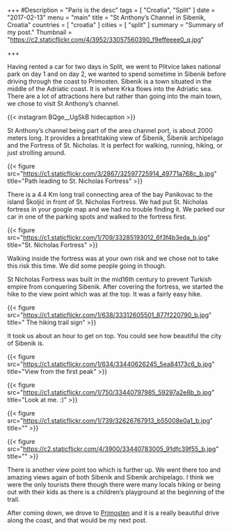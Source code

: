 +++
#Description = "Paris is the desc"
tags = [ "Croatia", "Split" ]
date = "2017-02-13"
menu = "main"
title = "St Anthony’s Channel in Sibenik, Croatia"
countries = [ "croatia" ]
cities = [ "split" ]
summary = "Summary of my post."
Thumbnail = "https://c2.staticflickr.com/4/3952/33057560390_f9effeeee0_q.jpg"

+++

Having rented a car for two days in Split, we went to Plitvice lakes national park on day 1 and on day 2, we wanted to spend sometime in Sibenik before driving through the coast to Primosten. Sibenik is a town situated in the middle of the Adriatic coast. It is where Krka flows into the Adriatic sea. There are a lot of attractions here but rather than going into the main town, we chose to visit St Anthony’s channel.

{{< instagram BQge__UgSkB hidecaption >}}

St Anthony’s channel being part of the area channel port, is about 2000 meters long. It provides a breathtaking view of Šibenik, Šibenik archipelago and the Fortress of St. Nicholas. It is perfect for walking, running, hiking, or just strolling around.

{{< figure src="https://c1.staticflickr.com/3/2867/32597725914_49771a768c_b.jpg" title="Path leading to St. Nicholas Fortress" >}}

There is a 4.4 Km long trail connecting area of the bay Panikovac to the island Školjić in front of St.  Nicholas Fortress. We had put St. Nicholas fortress in your google map and we had no trouble finding it. We parked our car in one of the parking spots and walked to the fortress first.

{{< figure src="https://c1.staticflickr.com/1/709/33285193012_6f3f4b3eda_b.jpg" title="St. Nicholas Fortress" >}}

Walking inside the fortress was at your own risk and we chose not to take this risk this time. We did some people going in though.

St Nicholas Fortress was built in the mid16th century to prevent Turkish empire from conquering Sibenik. After covering the fortress, we started the hike to the view point which was at the top. It was a fairly easy hike.

{{< figure src="https://c1.staticflickr.com/1/638/33312605501_877f220790_b.jpg" title=" The hiking trail sign" >}}

It took us about an hour to get on top. You could see how beautiful the city of Sibenik is.

{{< figure src="https://c1.staticflickr.com/1/634/33440626245_5ea84173c6_b.jpg" title="View from the first peak" >}}

{{< figure src="https://c1.staticflickr.com/1/750/33440797985_59297a2e8b_b.jpg" title="Look at me. :)" >}}

{{< figure src="https://c1.staticflickr.com/1/739/32626767913_b55008e0a1_b.jpg" title="" >}}

{{< figure src="https://c2.staticflickr.com/4/3900/33440783005_91dfc39f55_b.jpg" title="" >}}

There is another view point too which is further up. We went there too and amazing views again of both Sibenik and Sibenik archipelago. I think we were the only tourists there though there were many locals hiking or being out with their kids as there is a children’s playground at the beginning of the trail.

After coming down, we drove to [Primosten](http://whileshetravels.com/post/croatia/sibenik-to-primosten-drive/) and it is a really beautiful drive along the coast, and that would be my next post.
